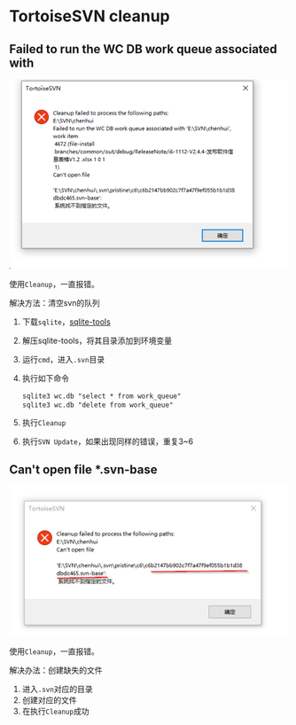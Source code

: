 # TortoiseSVN cleanup

## Failed to run the WC DB work queue associated with

![image-20250109112316709](SVN错误处理/image-20250109112316709.png)

使用`Cleanup`，一直报错。

解决方法：清空svn的队列

1. 下载`sqlite`，[sqlite-tools](https://www.sqlite.org/download.html)

2. 解压sqlite-tools，将其目录添加到环境变量

3. 运行`cmd`，进入`.svn`目录

4. 执行如下命令

   ```
   sqlite3 wc.db "select * from work_queue"
   sqlite3 wc.db "delete from work_queue"
   ```

5. 执行`Cleanup`

6. 执行`SVN Update`，如果出现同样的错误，重复3~6

## Can't open file *.svn-base

![image-20250109113650790](SVN错误处理/image-20250109113650790.png)

使用`Cleanup`，一直报错。

解决办法：创建缺失的文件

1. 进入`.svn`对应的目录
2. 创建对应的文件
3. 在执行`Cleanup`成功
